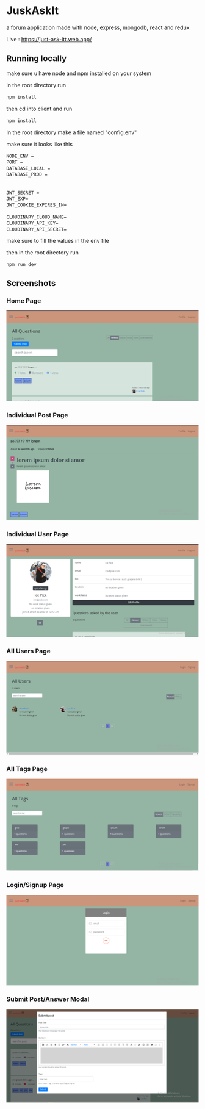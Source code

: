 # JuskAskIt

a forum application made with node, express, mongodb, react and redux

Live : https://just-ask-itt.web.app/

## Running locally

make sure u have node and npm installed on your system

in the root directory run

```bash
npm install
```

then cd into client and run

```bash
npm install
```

In the root directory make a file named "config.env"

make sure it looks like this

```env
NODE_ENV =
PORT =
DATABASE_LOCAL =
DATABASE_PROD =


JWT_SECRET =
JWT_EXP=
JWT_COOKIE_EXPIRES_IN=

CLOUDINARY_CLOUD_NAME=
CLOUDINARY_API_KEY=
CLOUDINARY_API_SECRET=
```

make sure to fill the values in the env file

then in the root directory run

```bash
npm run dev
```

## Screenshots

### Home Page

![image](https://raw.githubusercontent.com/grapeJUICE1/JustAskIt/master/screenshots/Home.png?token=GHSAT0AAAAAABZNUL2G3DG56OER647BJAO4Y2XSFGA)

### Individual Post Page

![image](https://raw.githubusercontent.com/grapeJUICE1/JustAskIt/master/screenshots/individual%20post.png?token=GHSAT0AAAAAABZNUL2HMH5A7UNBHLEQ4UF2Y2XSFSA)

### Individual User Page

![image](https://raw.githubusercontent.com/grapeJUICE1/JustAskIt/master/screenshots/User%20Page.png?token=GHSAT0AAAAAABZNUL2GRISOEWMRFSMCVW7YY2XSGNQ)

### All Users Page

![image](https://github.com/grapeJUICE1/JustAskIt/blob/master/screenshots/all%20users%20page.png?raw=true)

### All Tags Page

![image](https://raw.githubusercontent.com/grapeJUICE1/JustAskIt/master/screenshots/Tags%20page.png?token=GHSAT0AAAAAABZNUL2GSA4BJ6TTIZ6TCXSWY2XR6PQ)

### Login/Signup Page

![image](https://raw.githubusercontent.com/grapeJUICE1/JustAskIt/master/screenshots/login%20signup.png?token=GHSAT0AAAAAABZNUL2HWQGNS4US7H6CM7YSY2XR7MA)

### Submit Post/Answer Modal

![image](https://raw.githubusercontent.com/grapeJUICE1/JustAskIt/master/screenshots/submit%20post%20answer%20modal.png?token=GHSAT0AAAAAABZNUL2HSPL6YZ33RRE4NJ3CY2XSDWA)
